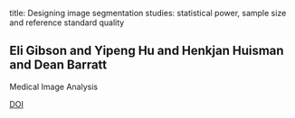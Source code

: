 title: Designing image segmentation studies: statistical power, sample size and reference standard quality

## Eli Gibson and Yipeng Hu and Henkjan Huisman and Dean Barratt
Medical Image Analysis

<a href="https://doi.org/http://dx.doi.org/10.1016/j.media.2017.07.004">DOI</a>

